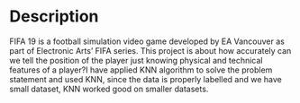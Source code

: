 # Description 
FIFA 19 is a football simulation video game developed by EA Vancouver as part of Electronic Arts’ FIFA series. This project is about how accurately can we tell the position of the player just knowing physical and technical features of a player?I have applied KNN algorithm to solve the problem statement and used KNN, since the data is properly labelled and we have small dataset, KNN worked good on smaller datasets.
